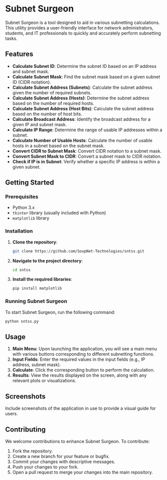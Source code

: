 # Subnet Surgeon

Subnet Surgeon is a tool designed to aid in various subnetting calculations. This utility provides a user-friendly interface for network administrators, students, and IT professionals to quickly and accurately perform subnetting tasks.

## Features

- **Calculate Subnet ID**: Determine the subnet ID based on an IP address and subnet mask.
- **Calculate Subnet Mask**: Find the subnet mask based on a given subnet ID (CIDR notation).
- **Calculate Subnet Address (Subnets)**: Calculate the subnet address given the number of required subnets.
- **Calculate Subnet Address (Hosts)**: Determine the subnet address based on the number of required hosts.
- **Calculate Subnet Address (Host Bits)**: Calculate the subnet address based on the number of host bits.
- **Calculate Broadcast Address**: Identify the broadcast address for a given IP and subnet mask.
- **Calculate IP Range**: Determine the range of usable IP addresses within a subnet.
- **Calculate Number of Usable Hosts**: Calculate the number of usable hosts in a subnet based on the subnet mask.
- **Convert CIDR to Subnet Mask**: Convert CIDR notation to a subnet mask.
- **Convert Subnet Mask to CIDR**: Convert a subnet mask to CIDR notation.
- **Check if IP is in Subnet**: Verify whether a specific IP address is within a given subnet.

## Getting Started

### Prerequisites

- Python 3.x
- `tkinter` library (usually included with Python)
- `matplotlib` library

### Installation

1. **Clone the repository**:
   ```sh
   git clone https://github.com/SoupNet-Technologies/sntss.git
   ```
2. **Navigate to the project directory**:
   ```sh
   cd sntss
   ```
3. **Install the required libraries**:
   ```sh
   pip install matplotlib
   ```

### Running Subnet Surgeon

To start Subnet Surgeon, run the following command:
```sh
python sntss.py
```

## Usage

1. **Main Menu**: Upon launching the application, you will see a main menu with various buttons corresponding to different subnetting functions.
2. **Input Fields**: Enter the required values in the input fields (e.g., IP address, subnet mask).
3. **Calculate**: Click the corresponding button to perform the calculation.
4. **Results**: View the results displayed on the screen, along with any relevant plots or visualizations.

## Screenshots

Include screenshots of the application in use to provide a visual guide for users.

## Contributing

We welcome contributions to enhance Subnet Surgeon. To contribute:

1. Fork the repository.
2. Create a new branch for your feature or bugfix.
3. Commit your changes with descriptive messages.
4. Push your changes to your fork.
5. Open a pull request to merge your changes into the main repository.

